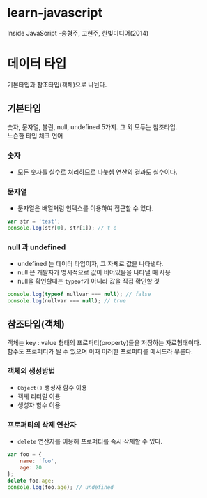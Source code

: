 # learn-javascript
Inside JavaScript -송형주, 고현주, 한빛미디어(2014)

# 데이터 타입
기본타입과 참조타입(객체)으로 나뉜다.

## 기본타입

숫자, 문자열, 불린, null, undefined 5가지. 그 외 모두는 참조타입.
<br />느슨한 타입 체크 언어

### 숫자
- 모든 숫자를 실수로 처리하므로 나눗셈 연산의 결과도 실수이다.
### 문자열
- 문자열은 배열처럼 인덱스를 이용하여 접근할 수 있다.
```javascript
var str = 'test';
console.log(str[0], str[1]); // t e
```
### null 과 undefined
- undefined 는 데이터 타입이자, 그 자체로 값을 나타낸다.
- null 은 개발자가 명시적으로 값이 비어있음을 나타낼 때 사용
- null을 확인할때는 `typeof`가 아니라 값을 직접 확인할 것
```javascript
console.log(typeof nullvar === null); // false
console.log(nullvar === null); // true
```

## 참조타입(객체)
객체는 key : value 형태의 프로퍼티(property)들을 저장하는 자료형태이다.
<br />
함수도 프로퍼티가 될 수 있으며 이때 이러한 프로퍼티를 메서드라 부른다.

### 객체의 생성방법
- `Object()` 생성자 함수 이용
- 객체 리터럴 이용
- 생성자 함수 이용

### 프로퍼티의 삭제 연산자
- `delete` 연산자를 이용해 프로퍼티를 즉시 삭제할 수 있다.
```javascript
var foo = {
    name: 'foo',
    age: 20
};
delete foo.age;
console.log(foo.age); // undefined
```
